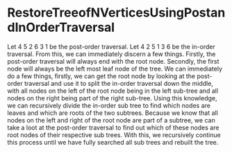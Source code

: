 # RestoreTreeofNVerticesUsingPostandInOrderTraversal
Let 4 5 2 6 3 1 be the post-order traversal.
Let 4 2 5 1 3 6 be the in-order traversal.
From this, we can immediately discern a few things.
Firstly, the post-order traversal will always end with the root node.
Secondly, the first node will always be the left most leaf node of the tree.
	We can immediately do a few things, firstly, we can get the root node by looking at the post-order traversal and use it to split the in-order traversal down the middle, with all nodes on the left of the root node being in the left sub-tree and all nodes on the right being part of the right sub-tree. Using this knowledge, we can recursively divide the in-order sub tree to find which nodes are leaves and which are roots of the two subtrees. Because we know that all nodes on the left and right of the root node are part of a subtree, we can take a loot at the post-order traversal to find out which of these nodes are root nodes of their respective sub trees. With this, we recursively continue this process until we have fully searched all sub trees and rebuilt the tree.
